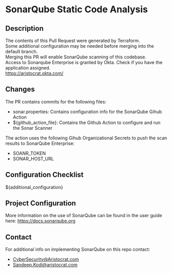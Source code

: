 # SonarQube Static Code Analysis
## Description  
The contents of this Pull Request were generated by Terraform.  
Some additional configuration may be needed before merging into the default branch.  
Merging this PR will enable SonarQube scanning of this codebase.  
Access to Sonarqube Enterprise is granted by Okta. Check if you have the application assigned.  
https://aristocrat.okta.com/

## Changes
The PR contains commits for the following files:
- sonar.properties: Contains configuration info for the SonarQube Gihub Action
- ${github_action_file}: Contains the Github Action to configure and run the Sonar Scanner

The action uses the following Gihub Organizational Secrets to push the scan results to SonarQube Enterprise:
- SOANR_TOKEN
- SONAR_HOST_URL

## Configuration Checklist
${additional_configuration}

## Project Configuration
More information on the use of SonarQube can be found in the user guide here:
https://docs.sonarqube.org

## Contact
For additional info on implementing SonarQube on this repo contact:
- CyberSecurity@Aristocrat.com
- Sandeep.Kodi@aristocrat.com